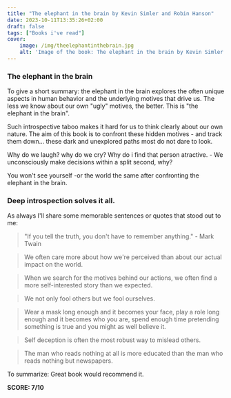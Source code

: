 ```yaml
---
title: "The elephant in the brain by Kevin Simler and Robin Hanson"
date: 2023-10-11T13:35:26+02:00
draft: false
tags: ["Books i've read"]
cover:
    image: /img/theelephantinthebrain.jpg
    alt: 'Image of the book: The elephant in the brain by Kevin Simler and Robin Hanson'
---
```


### The elephant in the brain
To give a short summary: the elephant in the brain explores the often unique aspects in human behavior and the underlying motives that drive us. The less we know about our own "ugly" motives, the better. This is "the elephant in the brain".

Such introspective taboo makes it hard for us to think clearly about our own nature. The aim of this book is to confront these hidden motives - and track them down... these dark and unexplored paths most do not dare to look.

Why do we laugh? why do we cry? Why do i find that person atractive. - We unconsciously make decisions within a split second, why?

You won't see yourself -or the world the same after confronting the elephant in the brain.

### Deep introspection solves it all.

As always I'll share some memorable sentences or quotes that stood out to me:

>"If you tell the truth, you don't have to remember anything." - Mark Twain

>We often care more about how we're perceived than about our actual impact on the world.

>When we search for the motives behind our actions, we often find a more self-interested story than we expected.

>We not only fool others but we fool ourselves.

>Wear a mask long enough and it becomes your face, play a role long enough and it becomes who you are, spend enough time pretending something is true and you might as well believe it.

>Self deception is often the most robust way to mislead others.

>The man who reads nothing at all is more educated than the man who reads nothing but newspapers.

To summarize: Great book would recommend it.

**SCORE: 7/10**